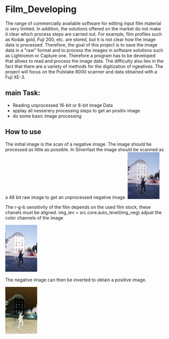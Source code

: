 # Film_Developing
The range of commercially available software for editing input film material is very limited.  In addition, the solutions offered on the market do not make it clear which process steps are carried out. For example, film profiles such as Kodak gold, Fuji 200, etc. are stored, but it is not clear how the image data is processed. Therefore, the goal of this project is to save the image data in a "raw" format and to process the images in software solutions such as Lightromm or Capture one. Therefore a program has to be developed that allows to read and process the image data. The difficulty also lies in the fact that there are a variety of methods for the digitization of ngeatives. The project will focus on the Pulstake 8000 scanner and data obtained with a Fuji XE-3.
## main Task:
- Reading unprocessed 16-bit or 8-bit image Data 
- applay all nesserery processing steps to get an positiv image
- do some basic image processing 

## How to use 

The initial image is the scan of a negative image. The image should be processed as little as possible. In Silverfast the image should be scanned as a 48 bit raw image to get an unprocessed negative image.
![Text](https://github.com/JoMe92/Film_Developing/blob/main/files/img_neg.jpg)

The r-g-b sensitivity of the film depends on the used film stock, these chanels must be aligned.
img_lev = src.core.auto_level(img_neg) 
adjust the color channels of the image

![Text](https://github.com/JoMe92/Film_Developing/blob/main/files/img_lev.jpg)


The negative image can then be inverted to obtain a positive image.


![Text](https://github.com/JoMe92/Film_Developing/blob/main/files/img_pos.jpg)
